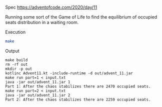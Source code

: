 Spec https://adventofcode.com/2020/day/11

Running some sort of the Game of Life to find the equilibrium of occupied seats distribution in a waiting room.

Execution

```bash
make
```

Output

```
make build
rm -rf out
mkdir -p out
kotlinc Advent11.kt -include-runtime -d out/advent_11.jar
make run part=1 < input.txt
java -jar out/advent_11.jar 1
Part 1: After the chaos stabilizes there are 2470 occupied seats.
make run part=2 < input.txt
java -jar out/advent_11.jar 2
Part 2: After the chaos stabilizes there are 2259 occupied seats.
```

